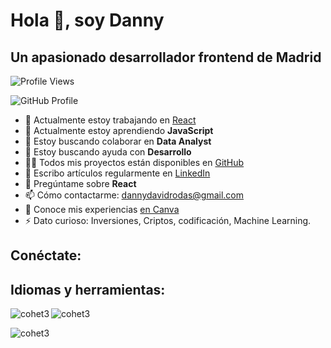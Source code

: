# Hola 👋, soy Danny
## Un apasionado desarrollador frontend de Madrid

![Profile Views](https://komarev.com/ghpvc/?username=cohet3&label=Profile%20views&color=0e75b6&style=flat)

![GitHub Profile](https://github-profile-tropico.vercel.app/?username=cohet3)

- 🔭 Actualmente estoy trabajando en [React](https://github.com/cohet3/React)
- 🌱 Actualmente estoy aprendiendo **JavaScript**
- 👯 Estoy buscando colaborar en **Data Analyst**
- 🤝 Estoy buscando ayuda con **Desarrollo**
- 👨‍💻 Todos mis proyectos están disponibles en [GitHub](https://github.com/cohet3)
- 📝 Escribo artículos regularmente en [LinkedIn](https://www.linkedin.com/in/danny-rodas-galarza-678b5ba7)
- 💬 Pregúntame sobre **React**
- 📫 Cómo contactarme: [dannydavidrodas@gmail.com](mailto:dannydavidrodas@gmail.com)
- 📄 Conoce mis experiencias [en Canva](https://www.canva.com/design/DAEvcMWr8c4/tivlf2RYIVliQfqulRU1hQ/edit?utm_content=DAEvcMWr8c4&utm_campaign=designshare&utm_medium=link2&utm_source=sharebutton)
- ⚡ Dato curioso: Inversiones, Criptos, codificación, Machine Learning.

## Conéctate:

<!-- Aquí puedes agregar enlaces a tus perfiles de redes sociales -->

## Idiomas y herramientas:

<!-- Aquí puedes agregar los íconos de las tecnologías con las que trabajas -->
<p><img align="left" src="https://github-readme-stats.vercel.app/api/top-langs?username=cohet3&show_icons=true&locale=en&layout=compact" alt="cohet3" /> </p>

<p> <img align="center" src="https://github-readme-stats.vercel.app/api?username=cohet3&show_icons=true&locale=en" alt="cohet3" /> </p>

<p><img align="center" src="https://github-readme-streak-stats.herokuapp.com/?user=cohet3&" alt="cohet3" /></p>
<!-- Agrega tus estadísticas de GitHub si lo deseas -->

